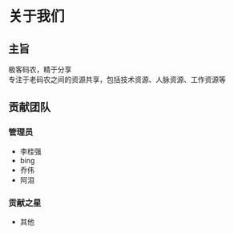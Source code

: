 # 关于我们

## 主旨

极客码农，精于分享 <br>
专注于老码农之间的资源共享，包括技术资源、人脉资源、工作资源等

## 贡献团队

### 管理员
* 李桂强
* bing
* 乔伟
* 阿泪
### 贡献之星
* 其他

